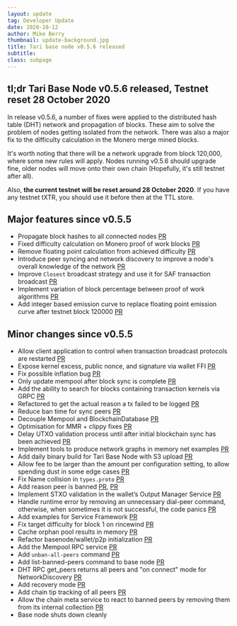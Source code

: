 ```yaml
---
layout: update
tag: Developer Update
date: 2020-10-12
author: Mike Berry
thumbnail: update-background.jpg
title: Tari base node v0.5.6 released
subtitle:
class: subpage
---
```


## tl;dr Tari Base Node v0.5.6 released, Testnet reset 28 October 2020

In release v0.5.6, a number of fixes were applied to the distributed hash table (DHT) network and propagation
of blocks. These aim to solve the problem of nodes getting isolated from the network. There was also a major fix
to the difficulty calculation in the Monero merge mined blocks.

It's worth noting that there will be a network upgrade from block 120,000, where some new rules will apply. Nodes running
v0.5.6 should upgrade fine, older nodes will move onto their own chain (Hopefully, it's still testnet after all).

Also, **the current testnet will be reset around 28 October 2020**. If you have any testnet tXTR, you should use it before then
at the TTL store.

## Major features since v0.5.5

- Propagate block hashes to all connected nodes [PR](https://github.com/tari-project/tari/pull/2232)
- Fixed difficulty calculation on Monero proof of work blocks [PR](https://github.com/tari-project/tari/pull/2250)
- Remove floating point calculation from achieved difficulty [PR](https://github.com/tari-project/tari/pull/2190)
- Introduce peer syncing and network discovery to improve a node's overall knowledge of the network [PR](https://github.com/tari-project/tari/pull/2252)
- Improve `Closest` broadcast strategy and use it for SAF transaction broadcast [PR](https://github.com/tari-project/tari/pull/2290)
- Implement variation of block percentage between proof of work algorithms [PR](https://github.com/tari-project/tari/pull/2231)
- Add integer based emission curve to replace floating point emission curve after testnet block 120000 [PR](https://github.com/tari-project/tari/pull/2246)

## Minor changes since v0.5.5

- Allow client application to control when transaction broadcast protocols are restarted [PR](https://github.com/tari-project/tari/pull/2221)
- Expose kernel excess, public nonce, and signature via wallet FFI [PR](https://github.com/tari-project/tari/pull/2230)
- Fix possible inflation bug [PR](https://github.com/tari-project/tari/pull/2251)
- Only update mempool after block sync is complete [PR](https://github.com/tari-project/tari/pull/2242)
- Add the ability to search for blocks containing transaction kernels via GRPC [PR](https://github.com/tari-project/tari/pull/2245)
- Refactored to get the actual reason a tx failed to be logged [PR](https://github.com/tari-project/tari/pull/2260)
- Reduce ban time for sync peers [PR](https://github.com/tari-project/tari/pull/2249)
- Decouple Mempool and BlockchainDatabase [PR](https://github.com/tari-project/tari/pull/2257)
- Optimisation for MMR + clippy fixes [PR](https://github.com/tari-project/tari/pull/2265)
- Delay UTXO validation process until after initial blockchain sync has been achieved [PR](https://github.com/tari-project/tari/pull/2243)
- Implement tools to produce network graphs in memory net examples [PR](https://github.com/tari-project/tari/pull/2258)
- Add daily binary build for Tari Base Node with S3 upload [PR](https://github.com/tari-project/tari/pull/2270)
- Allow fee to be larger than the amount per configuration setting, to allow spending dust in some edge cases [PR](https://github.com/tari-project/tari/pull/2262)
- Fix Name collision in `types.proto` [PR](https://github.com/tari-project/tari/pull/2266)
- Add reason peer is banned [PR](https://github.com/tari-project/tari/pull2272), [PR](https://github.com/tari-project/tari/pull/2285)
- Implement STXO validation in the wallet’s Output Manager Service [PR](https://github.com/tari-project/tari/pull/2264)
- Handle runtime error by removing an unnecessary dial-peer command, otherwise, when sometimes it is not successful, the code panics [PR](https://github.com/tari-project/tari/pull/2282)
- Add examples for Service Framework [PR](https://github.com/tari-project/tari/pull/2276)
- Fix target difficulty for block 1 on rincewind [PR](https://github.com/tari-project/tari/pull/2284)
- Cache orphan pool results in memory [PR](https://github.com/tari-project/tari/pull/2287)
- Refactor basenode/wallet/p2p initialization [PR](https://github.com/tari-project/tari/pull/2280)
- Add the Mempool RPC service [PR](https://github.com/tari-project/tari/pull/2301)
- Add `unban-all-peers` command [PR](https://github.com/tari-project/tari/pull/2310)
- Add list-banned-peers command to base node [PR](https://github.com/tari-project/tari/pull/2312)
- DHT RPC get_peers returns all peers and "on connect" mode for NetworkDiscovery [PR](https://github.com/tari-project/tari/pull/2306)
- Add recovery mode [PR](https://github.com/tari-project/tari/pull/2214)
- Add chain tip tracking of all peers [PR](https://github.com/tari-project/tari/pull/2318)
- Allow the chain meta service to react to banned peers by removing them from its internal collection [PR](https://github.com/tari-project/tari/pull/2314)
- Base node shuts down cleanly
